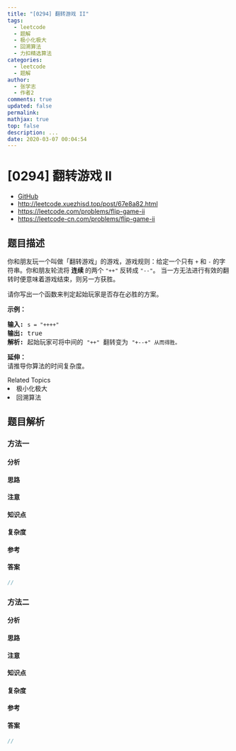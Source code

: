 ```yaml
---
title: "[0294] 翻转游戏 II"
tags:
  - leetcode
  - 题解
  - 极小化极大
  - 回溯算法
  - 力扣精选算法
categories:
  - leetcode
  - 题解
author:
  - 张学志
  - 作者2
comments: true
updated: false
permalink:
mathjax: true
top: false
description: ...
date: 2020-03-07 00:04:54
---
```



# [0294] 翻转游戏 II
* [GitHub](https://github.com/algoboy101/LeetCodeCrowdsource/tree/master/_posts/QA/%5B0294%5D%20%E7%BF%BB%E8%BD%AC%E6%B8%B8%E6%88%8F%20II.md)
* http://leetcode.xuezhisd.top/post/67e8a82.html
* https://leetcode.com/problems/flip-game-ii
* https://leetcode-cn.com/problems/flip-game-ii


## 题目描述

<p>你和朋友玩一个叫做「翻转游戏」的游戏，游戏规则：给定一个只有&nbsp;<code>+</code>&nbsp;和&nbsp;<code>-</code>&nbsp;的字符串。你和朋友轮流将&nbsp;<strong>连续 </strong>的两个&nbsp;<code>&quot;++&quot;</code>&nbsp;反转成&nbsp;<code>&quot;--&quot;</code>。 当一方无法进行有效的翻转时便意味着游戏结束，则另一方获胜。</p>

<p>请你写出一个函数来判定起始玩家是否存在必胜的方案。</p>

<p><strong>示例：</strong></p>

<pre><strong>输入:</strong> <code>s = &quot;++++&quot;</code>
<strong>输出:</strong> true 
<strong>解析: </strong>起始玩家可将中间的 <code>&quot;++&quot;</code> 翻转变为 <code>&quot;+--+&quot; 从而得胜。</code>
</pre>

<p><strong>延伸：</strong><br>
请推导你算法的时间复杂度。</p>
<div><div>Related Topics</div><div><li>极小化极大</li><li>回溯算法</li></div></div>


## 题目解析


### 方法一

#### 分析

#### 思路

#### 注意

#### 知识点

#### 复杂度

#### 参考

#### 答案

```cpp
//
```


### 方法二

#### 分析

#### 思路

#### 注意

#### 知识点

#### 复杂度

#### 参考

#### 答案

```cpp
//
```


